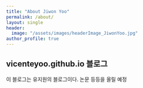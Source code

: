 ```yaml
---
title: "About Jiwon Yoo"
permalink: /about/
layout: single
header:
  image: "/assets/images/headerImage_JiwonYoo.jpg"
author_profile: true
---
```


## vicenteyoo.github.io 블로그

이 블로그는 유지원의 블로그이다.
논문 등등을 올릴 예정
